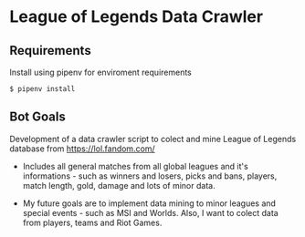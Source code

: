 # League of Legends Data Crawler


## Requirements

Install using pipenv for enviroment requirements
```
$ pipenv install
```

## Bot Goals
Development of a data crawler script to colect and mine League of Legends database from https://lol.fandom.com/

- Includes all general matches from all global leagues and it's informations - such as winners and losers, picks and bans, players, match length, gold, damage and lots of minor data.

- My future goals are to implement data mining to minor leagues and special events - such as MSI and Worlds. Also, I want to colect data from players, teams and Riot Games.